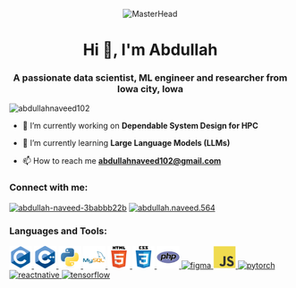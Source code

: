<p align="center">
  <img src="https://miro.medium.com/v2/resize:fit:1358/0*FNaYLRaoGAxMO9YQ.gif" alt="MasterHead">
</p>

<!-- <p align="center">
  <img src="https://cdn.theatlantic.com/thumbor/UJe2fDOzEKVxesrQFvIX3FrV0hc=/0x0:2880x1620/976x549/media/img/mt/2023/02/AI_Questions/original.gif" alt="MasterHead">
</p> -->

<h1 align="center">Hi 👋, I'm Abdullah</h1>
<h3 align="center">A passionate data scientist, ML engineer and researcher from Iowa city, Iowa</h3>

<p align="left"> <img src="https://komarev.com/ghpvc/?username=abdullahnaveed102&label=Profile%20views&color=0e75b6&style=flat" alt="abdullahnaveed102" /> </p>

- 🔭 I’m currently working on **Dependable System Design for HPC**

- 🌱 I’m currently learning **Large Language Models (LLMs)**

- 📫 How to reach me **abdullahnaveed102@gmail.com**

<h3 align="left">Connect with me:</h3>
<p align="left">
<a href="https://linkedin.com/in/abdullah-naveed-3babbb22b" target="blank"><img align="center" src="https://raw.githubusercontent.com/rahuldkjain/github-profile-readme-generator/master/src/images/icons/Social/linked-in-alt.svg" alt="abdullah-naveed-3babbb22b" height="30" width="40" /></a>
<a href="https://fb.com/abdullah.naveed.564" target="blank"><img align="center" src="https://raw.githubusercontent.com/rahuldkjain/github-profile-readme-generator/master/src/images/icons/Social/facebook.svg" alt="abdullah.naveed.564" height="30" width="40" /></a>
</p>

<h3 align="left">Languages and Tools:</h3>
<p align="left">
  <a href="https://www.cprogramming.com/" target="_blank" rel="noreferrer">
    <img src="https://raw.githubusercontent.com/devicons/devicon/master/icons/c/c-original.svg" alt="c" width="40" height="40"/>
  </a>
  <a href="https://www.w3schools.com/cpp/" target="_blank" rel="noreferrer">
    <img src="https://raw.githubusercontent.com/devicons/devicon/master/icons/cplusplus/cplusplus-original.svg" alt="cplusplus" width="40" height="40"/>
  </a>
  <a href="https://www.python.org" target="_blank" rel="noreferrer">
    <img src="https://raw.githubusercontent.com/devicons/devicon/master/icons/python/python-original.svg" alt="python" width="40" height="40"/>
  </a>
  <a href="https://www.mysql.com/" target="_blank" rel="noreferrer">
    <img src="https://raw.githubusercontent.com/devicons/devicon/master/icons/mysql/mysql-original-wordmark.svg" alt="mysql" width="40" height="40"/>
  </a>
  <a href="https://www.w3.org/html/" target="_blank" rel="noreferrer">
    <img src="https://raw.githubusercontent.com/devicons/devicon/master/icons/html5/html5-original-wordmark.svg" alt="html5" width="40" height="40"/>
  </a>
  <a href="https://www.w3schools.com/css/" target="_blank" rel="noreferrer">
    <img src="https://raw.githubusercontent.com/devicons/devicon/master/icons/css3/css3-original-wordmark.svg" alt="css3" width="40" height="40"/>
  </a>
  <a href="https://www.php.net" target="_blank" rel="noreferrer">
    <img src="https://raw.githubusercontent.com/devicons/devicon/master/icons/php/php-original.svg" alt="php" width="40" height="40"/>
  </a>
  <a href="https://www.figma.com/" target="_blank" rel="noreferrer">
    <img src="https://www.vectorlogo.zone/logos/figma/figma-icon.svg" alt="figma" width="40" height="40"/>
  </a>
  <a href="https://developer.mozilla.org/en-US/docs/Web/JavaScript" target="_blank" rel="noreferrer">
    <img src="https://raw.githubusercontent.com/devicons/devicon/master/icons/javascript/javascript-original.svg" alt="javascript" width="40" height="40"/>
  </a>
  <a href="https://pytorch.org/" target="_blank" rel="noreferrer">
    <img src="https://www.vectorlogo.zone/logos/pytorch/pytorch-icon.svg" alt="pytorch" width="40" height="40"/>
  </a>
  <a href="https://reactnative.dev/" target="_blank" rel="noreferrer">
    <img src="https://reactnative.dev/img/header_logo.svg" alt="reactnative" width="40" height="40"/>
  </a>
  <a href="https://www.tensorflow.org" target="_blank" rel="noreferrer">
    <img src="https://www.vectorlogo.zone/logos/tensorflow/tensorflow-icon.svg" alt="tensorflow" width="40" height="40"/>
  </a>
</p>

<!-- <p><img align="left" src="https://github-readme-stats.vercel.app/api/top-langs?username=abdullahnaveed102&show_icons=true&locale=en&layout=compact" alt="abdullahnaveed102" /></p> -->
<!-- <p>&nbsp;<img align="centre" src="https://github-readme-stats.vercel.app/api?username=abdullahnaveed102&show_icons=true&locale=en" alt="abdullahnaveed102" /></p> -->
<!-- <p><img align="centre" src="https://github-readme-streak-stats.herokuapp.com/?user=abdullahnaveed102&" alt="abdullahnaveed102" /></p> -->
